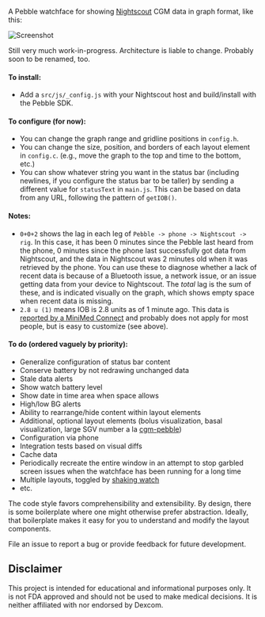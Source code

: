 A Pebble watchface for showing [Nightscout](https://github.com/nightscout/cgm-remote-monitor) CGM data in graph format, like this:

![Screenshot](http://i.imgur.com/JHj19C2.png)

Still very much work-in-progress. Architecture is liable to change. Probably soon to be renamed, too.

#### To install:
* Add a `src/js/_config.js` with your Nightscout host and build/install with the Pebble SDK.

#### To configure (for now):
* You can change the graph range and gridline positions in `config.h`.
* You can change the size, position, and borders of each layout element in `config.c`. (e.g., move the graph to the top and time to the bottom, etc.)
* You can show whatever string you want in the status bar (including newlines, if you configure the status bar to be taller) by sending a different value for `statusText` in `main.js`. This can be based on data from any URL, following the pattern of `getIOB()`.

#### Notes:
* `0+0+2` shows the lag in each leg of `Pebble -> phone -> Nightscout -> rig`. In this case, it has been 0 minutes since the Pebble last heard from the phone, 0 minutes since the phone last successfully got data from Nightscout, and the data in Nightscout was 2 minutes old when it was retrieved by the phone. You can use these to diagnose whether a lack of recent data is because of a Bluetooth issue, a network issue, or an issue getting data from your device to Nightscout. The *total* lag is the sum of these, and is indicated visually on the graph, which shows empty space when recent data is missing.
* `2.8 u (1)` means IOB is 2.8 units as of 1 minute ago. This data is [reported by a MiniMed Connect](https://github.com/mddub/minimed-connect-to-nightscout) and probably does not apply for most people, but is easy to customize (see above).

#### To do (ordered vaguely by priority):
* Generalize configuration of status bar content
* Conserve battery by not redrawing unchanged data
* Stale data alerts
* Show watch battery level
* Show date in time area when space allows
* High/low BG alerts
* Ability to rearrange/hide content within layout elements
* Additional, optional layout elements (bolus visualization, basal visualization, large SGV number a la [cgm-pebble](https://github.com/nightscout/cgm-pebble))
* Configuration via phone
* Integration tests based on visual diffs
* Cache data
* Periodically recreate the entire window in an attempt to stop garbled screen issues when the watchface has been running for a long time
* Multiple layouts, toggled by [shaking watch](https://developer.getpebble.com/guides/pebble-apps/sensors/accelerometer/#tap-event-service)
* etc.

The code style favors comprehensibility and extensibility. By design, there is some boilerplate where one might otherwise prefer abstraction. Ideally, that boilerplate makes it easy for you to understand and modify the layout components.

File an issue to report a bug or provide feedback for future development.

## Disclaimer

This project is intended for educational and informational purposes only. It is not FDA approved and should not be used to make medical decisions. It is neither affiliated with nor endorsed by Dexcom.

